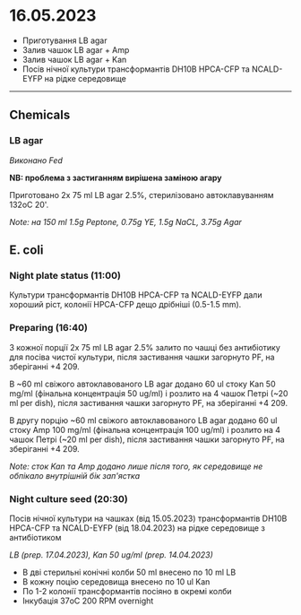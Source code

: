 16.05.2023
==========

- Приготування LB agar
- Залив чашок LB agar + Amp
- Залив чашок LB agar + Kan
- Посів нічної культури трансформантів DH10B HPCA-CFP та NCALD-EYFP на рідке середовище

---

## Chemicals
### LB agar
_Виконано Fed_

__NB: проблема з застиганням вирішена заміною агару__

Приготовано 2x 75 ml LB agar 2.5%, стерилізовано автоклавуванням 132oC 20'.

_Note: на 150 ml 1.5g Peptone, 0.75g YE, 1.5g NaCL, 3.75g Agar_


## E. coli
### Night plate status (11:00)
Культури трансформантів DH10B HPCA-CFP та NCALD-EYFP дали хороший ріст, колонії HPCA-CFP дещо дрібніші (0.5-1.5 mm).

### Preparing (16:40)
З кожної порції 2x 75 ml LB agar 2.5% залито по чашці без антибіотику для посіва чистої культури, після застивання чашки загорнуто PF, на зберіганні +4 209.

В ~60 ml cвіжого автоклавованого LB agar додано 60 ul стоку Kan 50 mg/ml (фінальна концентрація 50 ug/ml) і розлито на 4 чашок Петрі (~20 ml per dish), після застивання чашки загорнуто PF, на зберіганні +4 209.

В другу порцію ~60 ml cвіжого автоклавованого LB agar додано 60 ul стоку Amp 100 mg/ml (фінальна концентрація 100 ug/ml) і розлито на 4 чашок Петрі (~20 ml per dish), після застивання чашки загорнуто PF, на зберіганні +4 209.

_Note: сток Kan та Amp додано лише після того, як середовище не обпікало внутрішній бік зап'ястка_

### Night culture seed (20:30) 
Посів нічної культури на чашках (від 15.05.2023) трансформантів DH10B HPCA-CFP та NCALD-EYFP (від 18.04.2023) на рідке середовище з антибіотиком

_LB  (prep. 17.04.2023), Kan 50 ug/ml (prep. 14.04.2023)_

- В дві стерильні конічні колби 50 ml внесено по 10 ml LB
- В кожну поцію середовища внесено по 10 ul Kan
- По 1-2 колонії трансформантів посіяно в окремі колби
- Інкубація 37oC 200 RPM overnight